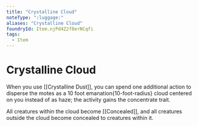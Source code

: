 ```yaml
---
title: "Crystalline Cloud"
noteType: ":luggage:"
aliases: "Crystalline Cloud"
foundryId: Item.njPd4Z2f8erNCqfi
tags:
  - Item
---
```


# Crystalline Cloud

When you use [[Crystalline Dust]], you can spend one additional action to disperse the motes as a 10 foot emanation{10-foot-radius} cloud centered on you instead of as haze; the activity gains the concentrate trait.

All creatures within the cloud become [[Concealed]], and all creatures outside the cloud become concealed to creatures within it.
